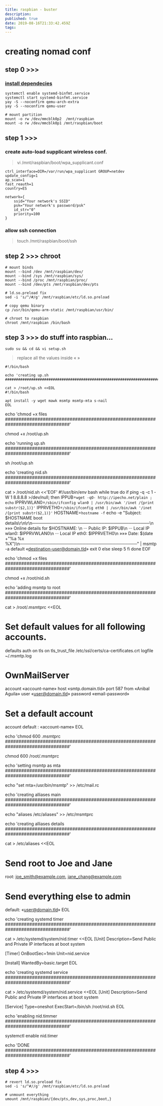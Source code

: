 ```yaml
---
title: raspbian - buster
description: 
published: true
date: 2019-08-16T21:33:42.459Z
tags: 
---
```


# creating nomad conf

## step 0 >>> 

### [install dependecies][1]

```
systemctl enable systemd-binfmt.service
systemctl start systemd-binfmt.service
yay -S --noconfirm qemu-arch-extra
yay -S --noconfirm qemu-user

# mount partition
mount -o rw /dev/mmcblk0p2  /mnt/raspbian
mount -o rw /dev/mmcblk0p1 /mnt/raspbian/boot
```

## step 1 >>>

### create auto-load supplicant wireless conf.

> vi /mnt/raspbian/boot/wpa_supplicant.conf

```
ctrl_interface=DIR=/var/run/wpa_supplicant GROUP=netdev
update_config=1
ap_scan=1
fast_reauth=1
country=ES

network={
	ssid="Your network's SSID"
	psk="Your network's password/psk"
	id_str="0"
	priority=100
}
```

### allow ssh connection 

> touch /mnt/raspbian/boot/ssh

## step 2 >>> chroot

```
# mount binds
mount --bind /dev /mnt/raspbian/dev/
mount --bind /sys /mnt/raspbian/sys/
mount --bind /proc /mnt/raspbian/proc/
mount --bind /dev/pts /mnt/raspbian/dev/pts

# ld.so.preload fix
sed -i 's/^/#/g' /mnt/raspbian/etc/ld.so.preload

# copy qemu binary
cp /usr/bin/qemu-arm-static /mnt/raspbian/usr/bin/

# chroot to raspbian
chroot /mnt/raspbian /bin/bash
```

## step 3 >>> do stuff into raspbian...

```
sudo su && cd && vi setup.sh
```

> replace all the values inside « »

```
#!/bin/bash

echo 'creating up.sh ################################################################################'

cat > /root/up.sh <<EOL
#!/bin/bash

apt install -y wget mawk msmtp msmtp-mta s-nail
EOL
```

echo 'chmod +x files ################################################################################'

chmod +x /root/up.sh

echo 'running up.sh ################################################################################'

sh /root/up.sh

echo 'creating nid.sh ################################################################################'

cat > /root/nid.sh <<'EOF'
#!/usr/bin/env bash
while true
do
  if ping -q -c 1 -W 1 8.8.8.8 >/dev/null; then
    IPPUB=`wget -qO- http://ipecho.net/plain ; echo`
    IPPRVWLAN0=`/sbin/ifconfig wlan0 | /usr/bin/awk '/inet /{print substr($2,1)}'`
    IPPRVETH0=`/sbin/ifconfig eth0 | /usr/bin/awk '/inet /{print substr($2,1)}'`
    HOSTNAME=`hostname -f`
    echo -e "Subject: $HOSTNAME boot details\r\n\r\n───────────────────────────────────────\n »»» Online details for $HOSTNAME: \n ··· Public  IP:       $IPPUB\n ··· Local   IP wlan0: $IPPRVWLAN0\n ··· Local   IP eth0:  $IPPRVETH0\n »»» Date: $(date +"%a %x %X")\n───────────────────────────────────────" | msmtp -a default «destination-user@domain.tld»
    exit 0
    else
      sleep 5
  fi
done
EOF

echo 'chmod +x files ################################################################################'

chmod +x /root/nid.sh


echo 'adding msmtp to root ################################################################################'

cat > /root/.msmtprc <<EOL
# Set default values for all following accounts.
defaults
auth           on
tls            on
tls_trust_file /etc/ssl/certs/ca-certificates.crt
logfile        ~/.msmtp.log

# OwnMailServer
account        «account-name»
host           «smtp.domain.tld»
port           587
from           «Anibal Aguila»
user           «user@domain.tld»
password       «email-password»

# Set a default account
account default : «account-name»
EOL

echo 'chmod 600 .msmtprc ################################################################################'

chmod 600 /root/.msmtprc

echo 'setting msmtp as mta ################################################################################'

echo "set mta=/usr/bin/msmtp" >> /etc/mail.rc

echo 'creating alliases main ################################################################################'

echo "aliases               /etc/aliases" >> /etc/msmtprc

echo 'creating alliases details ################################################################################'

cat > /etc/aliases <<EOL
# Send root to Joe and Jane
root: joe_smith@example.com, jane_chang@example.com
   
# Send everything else to admin
default: «user@domain.tld»
EOL


echo 'creating systemd timer ################################################################################'

cat > /etc/systemd/system/nid.timer <<EOL
[Unit]
Description=Send Public and Private IP interfaces at boot system

[Timer]
OnBootSec=1min
Unit=nid.service

[Install]
WantedBy=basic.target
EOL

echo 'creating systemd service ################################################################################'

cat > /etc/systemd/system/nid.service <<EOL
[Unit]
Description=Send Public and Private IP interfaces at boot system

[Service]
Type=oneshot
ExecStart=/bin/sh /root/nid.sh
EOL

echo 'enabling nid.timmer ################################################################################'

systemctl enable nid.timer

echo 'DONE ################################################################################'


## step 4 >>>

```
# revert ld.so.preload fix
sed -i 's/^#//g' /mnt/raspbian/etc/ld.so.preload

# unmount everything
umount /mnt/raspbian/{dev/pts,dev,sys,proc,boot,}
```
[1]: https://gist.github.com/htruong/0271d84ae81ee1d301293d126a5ad716